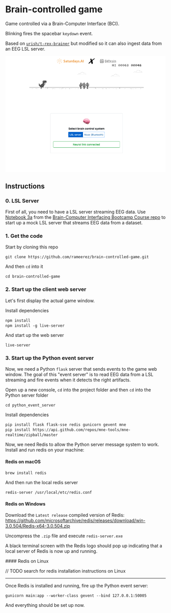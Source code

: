 # Brain-controlled game

Game controlled via a Brain-Computer Interface (BCI).

Blinking fires the spacebar `keydown` event.

Based on [`urish/t-rex-brainer`](https://github.com/urish/t-rex-brainer) but modified so it can also ingest data from an EEG LSL server.

![Game screenshot](/assets/game-screenshot.png)

## Instructions

### 0. LSL Server

First of all, you need to have a LSL server streaming EEG data. Use [Notebook 3a](https://github.com/rameerez/brain-computer-interfacing/blob/master/course/session3a-neurofeedback_streaming_data_with_mock_lsl_server.ipynb) from the [Brain-Computer Interfacing Bootcamp Course repo](https://github.com/rameerez/brain-computer-interfacing) to start up a mock LSL server that streams EEG data from a dataset.

### 1. Get the code

Start by cloning this repo

```
git clone https://github.com/rameerez/brain-controlled-game.git
```

And then `cd` into it

```
cd brain-controlled-game
```

### 2. Start up the client web server

Let's first display the actual game window.

Install dependencies

```
npm install
npm install -g live-server
```

And start up the web server

```
live-server
```

### 3. Start up the Python event server

Now, we need a Python `flask` server that sends events to the game web window. The goal of this "event server" is to read EEG data from a LSL streaming and fire events when it detects the right artifacts.

Open up a new console, `cd` into the project folder and then `cd` into the Python server folder

```
cd python_event_server
```

Install dependencies

```
pip install flask flask-sse redis gunicorn gevent mne
pip install https://api.github.com/repos/mne-tools/mne-realtime/zipball/master
```

Now, we need Redis to allow the Python server message system to work. Install and run redis on your machine:

#### Redis on macOS

```
brew install redis
```

And then run the local redis server

```
redis-server /usr/local/etc/redis.conf
```

#### Redis on Windows

Download the `Latest release` compiled version of Redis: https://github.com/microsoftarchive/redis/releases/download/win-3.0.504/Redis-x64-3.0.504.zip

Uncompress the `.zip` file and execute `redis-server.exe`

A black terminal screen with the Redis logo should pop up indicating that a local server of Redis is now up and running.

#### Redis on Linux

// TODO search for redis installation instructions on Linux

-----------------

Once Redis is installed and running, fire up the Python event server:

```
gunicorn main:app --worker-class gevent --bind 127.0.0.1:50005
```

And everything should be set up now.